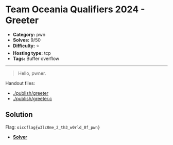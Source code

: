 # Team Oceania Qualifiers 2024 - Greeter

- **Category:** pwn
- **Solves:** 9/50
- **Difficulty:** ⭐️
- **Hosting type:** tcp
- **Tags:** Buffer overflow

---

> Hello, pwner.


Handout files:

- [./publish/greeter](./publish/greeter)
- [./publish/greeter.c](./publish/greeter.c)

## Solution

Flag: `oiccflag{w3lc0me_2_th3_w0rld_0f_pwn}`


- [**Solver**](./solve/solve.py)



